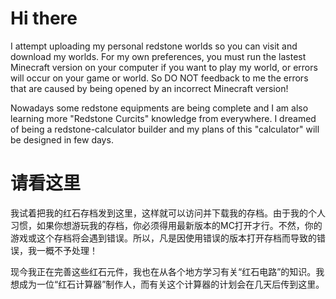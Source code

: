 # Hi there
I attempt uploading my personal redstone worlds so you can visit and download my worlds. For my own preferences, you must run the lastest Minecraft version on your computer if you want to play my world, or errors will occur on your game or world. So DO NOT feedback to me the errors that are caused by being opened by an incorrect Minecraft version!

Nowadays some redstone equipments are being complete and I am also learning more "Redstone Curcits" knowledge from everywhere. I dreamed of being a redstone-calculator builder and my plans of this "calculator" will be designed in few days.

# 请看这里
我试着把我的红石存档发到这里，这样就可以访问并下载我的存档。由于我的个人习惯，如果你想游玩我的存档，你必须得用最新版本的MC打开才行。不然，你的游戏或这个存档将会遇到错误。所以，凡是因使用错误的版本打开存档而导致的错误，我一概不予处理！

现今我正在完善这些红石元件，我也在从各个地方学习有关“红石电路”的知识。我想成为一位“红石计算器”制作人，而有关这个计算器的计划会在几天后传到这里。
